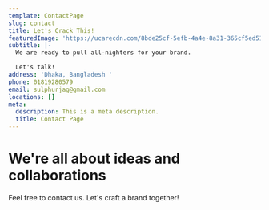 ```yaml
---
template: ContactPage
slug: contact
title: Let's Crack This!
featuredImage: 'https://ucarecdn.com/8bde25cf-5efb-4a4e-8a31-365cf5ed5124/'
subtitle: |-
  We are ready to pull all-nighters for your brand. 

  Let's talk!
address: 'Dhaka, Bangladesh '
phone: 01819280579
email: sulphurjag@gmail.com
locations: []
meta:
  description: This is a meta description.
  title: Contact Page
---
```

# We're all about ideas and collaborations

Feel free to contact us. Let's craft a brand together!
